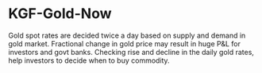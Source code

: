 # KGF-Gold-Now
Gold spot rates are decided twice a day based on supply and demand in gold market. Fractional change in gold price may result in huge P&L for investors and govt banks. Checking rise and decline in the daily gold rates, help investors to decide when to buy commodity.
